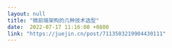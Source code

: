 ```yaml
---
layout: null
title: "微前端架构的几种技术选型"
date:  2022-07-17 11:16:00 +0800
link: "https://juejin.cn/post/7113503219904430111"
---
```

